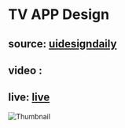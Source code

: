 # TV APP Design
## source: [uidesigndaily](https://uidesigndaily.com/posts/photoshop-tv-app-gallery-day-25)
## video : 
## live: [live](https://akifcan.github.io/tv-app-uidesigndaily/)
![Thumbnail](https://i.hizliresim.com/1mkDYo.png)
